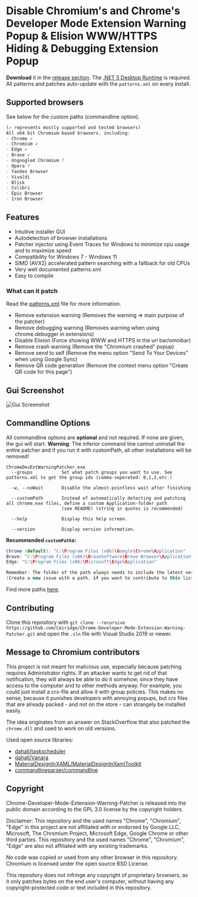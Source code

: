 # Disable Chromium's and Chrome's Developer Mode Extension Warning Popup & Elision WWW/HTTPS Hiding & Debugging Extension Popup
**Download** it in the [release section](https://github.com/Ceiridge/Chrome-Developer-Mode-Extension-Warning-Patcher/releases). The [.NET 5 Desktop Runtime](https://dotnet.microsoft.com/download/dotnet/5.0/runtime) is required. All patterns and patches auto-update with the `patterns.xml` on every install.

## Supported browsers
See below for the custom paths (commandline option).
```javascript
(✓ represents mostly supported and tested browsers)
All x64 bit Chromium-based browsers, including:
- Chrome ✓
- Chromium ✓
- Edge ✓
- Brave ✓
- Ungoogled Chromium ?
- Opera ?
- Yandex Browser
- Vivaldi
- Blisk
- Colibri
- Epic Browser
- Iron Browser
```

## Features

- Intuitive installer GUI
- Autodetection of browser installations
- Patcher injector using Event Traces for Windows to minimize cpu usage and to maximize speed
- Compatibility for Windows 7 - Windows 11
- SIMD (AVX2) accelerated pattern searching with a fallback for old CPUs
- Very well documented patterns.xml
- Easy to compile

### What can it patch

Read the [patterns.xml](https://github.com/Ceiridge/Chrome-Developer-Mode-Extension-Warning-Patcher/blob/master/patterns.xml) file for more information.
- Remove extension warning (Removes the warning => main purpose of the patcher)
- Remove debugging warning (Removes warning when using chrome.debugger in extensions)
- Disable Elision (Force showing WWW and HTTPS in the url bar/omnibar)
- Remove crash warning (Remove the "Chromium crashed" popup)
- Remove send to self (Remove the menu option "Send To Your Devices" when using Google Sync)
- Remove QR code generation (Remove the context menu option "Create QR code for this page")

## Gui Screenshot
![Gui Screenshot](https://raw.githubusercontent.com/Ceiridge/Chrome-Developer-Mode-Extension-Warning-Patcher/master/media/guiscreenshot.png)

## Commandline Options
All commandline options are **optional** and not required. If none are given, the gui will start. **Warning**: The inferior command line cannot uninstall the entire patcher and if you run it with customPath, all other installations will be removed!

```
ChromeDevExtWarningPatcher.exe 
  --groups           Set what patch groups you want to use. See patterns.xml to get the group ids (comma-seperated: 0,1,2,etc.)

  -w, --noWait       Disable the almost-pointless wait after finishing

  --customPath       Instead of automatically detecting and patching all chrome.exe files, define a custom Application-folder path
                     (see README) (string in quotes is recommended)

  --help             Display this help screen.

  --version          Display version information.
```

**Recommended `customPath`s:**
```java
Chrome (default): "C:\Program Files (x86)\Google\Chrome\Application"
Brave: "C:\Program Files (x86)\BraveSoftware\Brave-Browser\Application"
Edge: "C:\Program Files (x86)\Microsoft\Edge\Application"

Remember: The folder of the path always needs to include the latest version folder of the browser (e. g. 83.0.1123.123).
(Create a new issue with a path, if you want to contribute to this list.)
```
Find more paths [here](https://github.com/Ceiridge/Chrome-Developer-Mode-Extension-Warning-Patcher/tree/master/ChromeDevExtWarningPatcher/InstallationFinder/Defaults).

## Contributing
Clone this repository with `git clone --recursive https://github.com/Ceiridge/Chrome-Developer-Mode-Extension-Warning-Patcher.git` and open the `.sln` file with Visual Studio 2019 or newer.

## Message to Chromium contributors
This project is not meant for malicious use, especially because patching requires Administrator rights. If an attacker wants to get rid of that notification, they will always be able to do it somehow, since they have access to the computer and to other methods anyway. For example, you could just install a crx-file and allow it with group policies. This makes no sense, because it punishes developers with annoying popups, but crx files that are already packed - and not on the store - can strangely be installed easily.

The idea originates from an answer on StackOverflow that also patched the `chrome.dll` and used to work on old versions.

Used open source libraries:
- [dahall/taskscheduler](https://github.com/dahall/taskscheduler)
- [dahall/Vanara](https://github.com/dahall/Vanara)
- [MaterialDesignInXAML/MaterialDesignInXamlToolkit](https://github.com/MaterialDesignInXAML/MaterialDesignInXamlToolkit)
- [commandlineparser/commandline](https://github.com/commandlineparser/commandline)

## Copyright
Chrome-Developer-Mode-Extension-Warning-Patcher is released into the public domain according to the GPL 3.0 license by the copyright holders.

Disclaimer: This repository and the used names "Chrome", "Chromium", "Edge" in this project are not affiliated with or endorsed by Google LLC, Microsoft, The Chromium Project, Microsoft Edge, Google Chrome or other third parties. This repository and the used names "Chrome", "Chromium", "Edge" are also not affiliated with any existing trademarks.

No code was copied or used from any other browser in this repository. Chromium is licensed under the open source BSD License.

This repository does not infringe any copyright of proprietary browsers, as it only patches bytes on the end user's computer, without having any copyright-protected code or text included in this repository.
